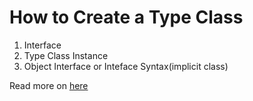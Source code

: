 # How to Create a Type Class
1. Interface
2. Type Class Instance
3. Object Interface or Inteface Syntax(implicit class)

Read more on [here](https://edward-huang.com/functional-programming/2020/01/02/wtf-is-a-type-class/)